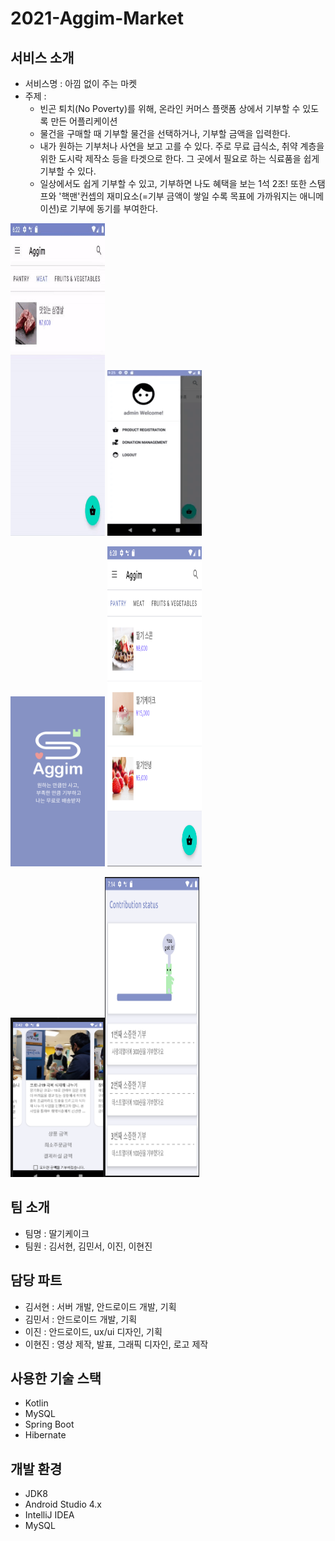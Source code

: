 # 2021-Aggim-Market

## 서비스 소개
* 서비스명 : 아낌 없이 주는 마켓
* 주제 : 
  - 빈곤 퇴치(No Poverty)를 위해, 온라인 커머스 플랫폼 상에서 기부할 수 있도록 만든 어플리케이션
  - 물건을 구매할 때 기부할 물건을 선택하거나, 기부할 금액을 입력한다.
  - 내가 원하는 기부처나 사연을 보고 고를 수 있다. 주로 무료 급식소, 취약 계층을 위한 도시락 제작소 등을 타겟으로 한다. 그 곳에서 필요로 하는 식료품을 쉽게 기부할 수 있다.
  - 일상에서도 쉽게 기부할 수 있고, 기부하면 나도 혜택을 보는 1석 2조! 또한 스탬프와 '핵맨'컨셉의 재미요소(=기부 금액이 쌓일 수록 목표에 가까워지는 애니메이션)로 기부에 동기를 부여한다.


<img width="30%" height="500" src="./images/상품등록.gif"/> <img width="30%" src="./images/기부처목록.gif"/>

<img width="30%" src="./images/스플래시.png"/> <img width="30%" height="512" src="./images/메인.png"/>

<img width="30%" src="./images/결제.png"/><img width="30%" height="480" src="./images/기부목록.png"/>


## 팀 소개
* 팀명 : 딸기케이크
* 팀원 : 김서현, 김민서, 이진, 이현진

## 담당 파트
* 김서현 : 서버 개발, 안드로이드 개발, 기획
* 김민서 : 안드로이드 개발, 기획
* 이진 : 안드로이드, ux/ui 디자인, 기획
* 이현진 : 영상 제작, 발표, 그래픽 디자인, 로고 제작

## 사용한 기술 스택
* Kotlin
* MySQL
* Spring Boot
* Hibernate

## 개발 환경
* JDK8
* Android Studio 4.x
* IntelliJ IDEA
* MySQL


